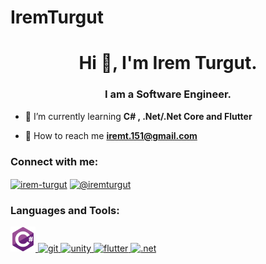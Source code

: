 # IremTurgut
<h1 align="center">Hi 👋, I'm Irem Turgut.</h1>
<h3 align="center">I am a Software Engineer.</h3>

- 🌱 I’m currently learning **C# , .Net/.Net Core and Flutter**

- 📄 How to reach me **iremt.151@gmail.com**

<h3 align="left">Connect with me:</h3>
<p align="left">
<a href="https://www.linkedin.com/in/irem-turgut-7635a31b9/" target="blank"><img align="center" src="https://raw.githubusercontent.com/rahuldkjain/github-profile-readme-generator/master/src/images/icons/Social/linked-in-alt.svg" alt="irem-turgut" height="30" width="40" /></a>
<a href="https://medium.com/@iremturgut" target="blank"><img align="center" src="https://raw.githubusercontent.com/rahuldkjain/github-profile-readme-generator/master/src/images/icons/Social/medium.svg" alt="@iremturgut" height="30" width="40" /></a>
</p>

<h3 align="left">Languages and Tools:</h3>
<p align="left">
  <a href="https://www.w3schools.com/cs/" target="_blank" rel="noreferrer">
    <img src="https://raw.githubusercontent.com/devicons/devicon/master/icons/csharp/csharp-original.svg" alt="csharp" width="40" height="40"/>
  </a>
  <a href="https://git-scm.com/" target="_blank" rel="noreferrer">
    <img src="https://www.vectorlogo.zone/logos/git-scm/git-scm-icon.svg" alt="git" width="40" height="40"/>
  </a>
  <a href="https://unity.com/" target="_blank" rel="noreferrer">
    <img src="https://www.vectorlogo.zone/logos/unity3d/unity3d-icon.svg" alt="unity" width="40" height="40"/>
  </a>
  <a href="https://flutter.dev/" target="_blank" rel="noreferrer">
    <img src="https://www.vectorlogo.zone/logos/flutterio/flutterio-icon.svg" alt="flutter" width="40" height="40"/>
  </a>
  <a href="https://dotnet.microsoft.com/" target="_blank" rel="noreferrer">
    <img src="https://upload.wikimedia.org/wikipedia/commons/e/e9/Xml-.NET-Logo.svg" alt=".net" width="40" height="40"/>
  </a>
</p>

